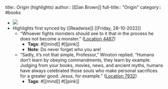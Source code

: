 title:: Origin (highlights)
author:: [[Dan Brown]]
full-title:: "Origin"
category:: #books

- ![](https://images-na.ssl-images-amazon.com/images/I/51oICD9UWKL._SL200_.jpg)
- Highlights first synced by [[Readwise]] [[Friday, 28-10-2022]]
	- “Whoever fights monsters should see to it that in the process he does not become a monster.” ([Location 4487](https://readwise.io/to_kindle?action=open&asin=B01LXCD7FU&location=4487))
		- **Tags**: #[[mind]] #[[pink]]
		- **Note**: Do never forget who you are!
	- “Sadly, it’s not that simple, Professor,” Winston replied. “Humans don’t learn by obeying commandments, they learn by example. Judging from your books, movies, news, and ancient myths, humans have always celebrated those souls who make personal sacrifices for a greater good. Jesus, for example.” ([Location 7932](https://readwise.io/to_kindle?action=open&asin=B01LXCD7FU&location=7932))
		- **Tags**: #[[mind]] #[[pink]]